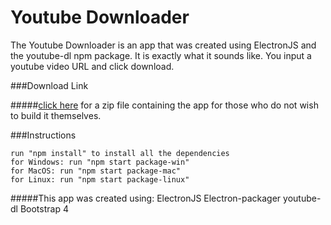 # Youtube Downloader

The Youtube Downloader is an app that was created using ElectronJS and the youtube-dl npm package.
It is exactly what it sounds like. You input a youtube video URL and click download.

###Download Link

#####[click here](https://drive.google.com/open?id=1_dPvXN_BG71OUTmXXIYOLJ4IQh0A_r5W)
for a zip file containing the app for those who do not wish to build it themselves.

###Instructions

    run "npm install" to install all the dependencies
    for Windows: run "npm start package-win"
    for MacOS: run "npm start package-mac"
    for Linux: run "npm start package-linux"

#####This app was created using:
ElectronJS
Electron-packager
youtube-dl
Bootstrap 4
